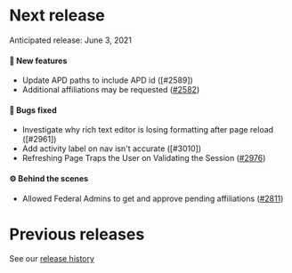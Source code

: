 # Next release

Anticipated release: June 3, 2021

#### 🚀 New features

- Update APD paths to include APD id ([#2589])
- Additional affiliations may be requested ([#2582])

#### 🐛 Bugs fixed

- Investigate why rich text editor is losing formatting after page reload ([#2961])
- Add activity label on nav isn't accurate ([#3010])
- Refreshing Page Traps the User on Validating the Session ([#2976])

#### ⚙️ Behind the scenes

- Allowed Federal Admins to get and approve pending affiliations ([#2811])

# Previous releases

See our [release history](https://github.com/CMSgov/eAPD/releases)

[#2582]: https://github.com/CMSgov/eAPD/issues/2582
[#2811]: https://github.com/CMSgov/eAPD/issues/2811
[#2976]: https://github.com/CMSgov/eAPD/issues/2976
